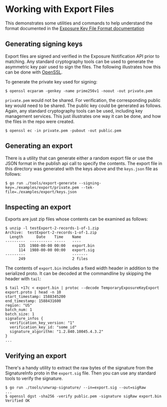 # Working with Export Files

This demonstrates some utilities and commands to help understand the format documented in
the [Exposure Key File Format documentation](https://www.google.com/covid19/exposurenotifications/pdfs/Exposure-Key-File-Format-and-Verification.pdf)

## Generating signing keys

Export files are signed and verified in the Exposure Notification API prior to matching.
Any standard cryptography tools can be used to generate the asymmetric key pair used
to sign the files. The following illustrates how this can be done with
[OpenSSL](https://www.openssl.org/).

To generate the private key used for signing:

```shell
$ openssl ecparam -genkey -name prime256v1 -noout -out private.pem
```

`private.pem` would not be shared. For verification, the corresponding public key
would need to be shared. The public key could be generated as follows. Again,
any standard cryptography tools can be used, including key management services.
This just illustrates one way it can be done, and how the files in the repo were
created.

```shell
$ openssl ec -in private.pem -pubout -out public.pem
```

## Generating an export

There is a utility that can generate either a random export file or
use the JSON format in the publish api call to specify the contents.
The export file in this directory was generated with the keys above
and the `keys.json` file as follows:

```shell
$ go run ./tools/export-generate --signing-key=./examples/export/private.pem --tek-file=./examples/export/keys.json
```

## Inspecting an export

Exports are just zip files whose contents can be examined as follows:

```shell
$ unzip -l testExport-2-records-1-of-1.zip
Archive:  testExport-2-records-1-of-1.zip
  Length      Date    Time    Name
---------  ---------- -----   ----
      135  1980-00-00 00:00   export.bin
      114  1980-00-00 00:00   export.sig
---------                     -------
      249                     2 files
```

The contents of `export.bin` includes a fixed width header in addition to
the serialized proto. It can be decoded at the commandline by skipping the
header with `tail`:

```
$ tail +17c < export.bin | protoc --decode TemporaryExposureKeyExport export.proto | head -n 10
start_timestamp: 1588345200
end_timestamp: 1588431600
region: "US"
batch_num: 1
batch_size: 1
signature_infos {
  verification_key_version: "1"
  verification_key_id: "some_id"
  signature_algorithm: "1.2.840.10045.4.3.2"
}
...
```

## Verifying an export

There's a handy utility to extract the raw bytes of the signature from the
SignatureInfo proto in the `export.sig` file. Then you can use any
standard tools to verify the signature.

```shell
$ go run ./tools/unwrap-signature/ --in=export.sig --out=sigRaw
...
$ openssl dgst -sha256 -verify public.pem -signature sigRaw export.bin
Verified OK
```

